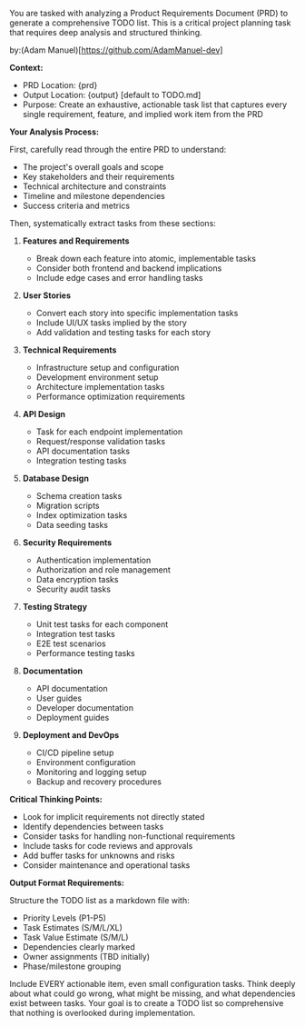 <!--
@fileoverview PRD to TODO conversion automation for project planning
@lastmodified 2025-07-28T02:15:34Z

Features: PRD parsing, task prioritization, implementation planning, dependency analysis
Main APIs: document analysis, task generation, priority assignment, timeline estimation
Constraints: Requires structured PRD input, generates TODO.md with detailed tasks
Patterns: Agile planning, incremental development, comprehensive task breakdown
-->

You are tasked with analyzing a Product Requirements Document (PRD) to generate a comprehensive TODO list. This is a critical project planning task that requires deep analysis and structured thinking.

by:(Adam Manuel)[https://github.com/AdamManuel-dev]

**Context:**
- PRD Location: {prd}
- Output Location: {output} [default to TODO.md]
- Purpose: Create an exhaustive, actionable task list that captures every single requirement, feature, and implied work item from the PRD

**Your Analysis Process:**

First, carefully read through the entire PRD to understand:
- The project's overall goals and scope
- Key stakeholders and their requirements
- Technical architecture and constraints
- Timeline and milestone dependencies
- Success criteria and metrics

Then, systematically extract tasks from these sections:

1. **Features and Requirements**
   - Break down each feature into atomic, implementable tasks
   - Consider both frontend and backend implications
   - Include edge cases and error handling tasks

2. **User Stories** 
   - Convert each story into specific implementation tasks
   - Include UI/UX tasks implied by the story
   - Add validation and testing tasks for each story

3. **Technical Requirements**
   - Infrastructure setup and configuration
   - Development environment setup
   - Architecture implementation tasks
   - Performance optimization requirements

4. **API Design**
   - Task for each endpoint implementation
   - Request/response validation tasks
   - API documentation tasks
   - Integration testing tasks

5. **Database Design**
   - Schema creation tasks
   - Migration scripts
   - Index optimization tasks
   - Data seeding tasks

6. **Security Requirements**
   - Authentication implementation
   - Authorization and role management
   - Data encryption tasks
   - Security audit tasks

7. **Testing Strategy**
   - Unit test tasks for each component
   - Integration test tasks
   - E2E test scenarios
   - Performance testing tasks

8. **Documentation**
   - API documentation
   - User guides
   - Developer documentation
   - Deployment guides

9. **Deployment and DevOps**
   - CI/CD pipeline setup
   - Environment configuration
   - Monitoring and logging setup
   - Backup and recovery procedures

**Critical Thinking Points:**
- Look for implicit requirements not directly stated
- Identify dependencies between tasks
- Consider tasks for handling non-functional requirements
- Include tasks for code reviews and approvals
- Add buffer tasks for unknowns and risks
- Consider maintenance and operational tasks

**Output Format Requirements:**

Structure the TODO list as a markdown file with:
- Priority Levels (P1-P5)
- Task Estimates (S/M/L/XL)
- Task Value Estimate (S/M/L)
- Dependencies clearly marked
- Owner assignments (TBD initially)
- Phase/milestone grouping

Include EVERY actionable item, even small configuration tasks. Think deeply about what could go wrong, what might be missing, and what dependencies exist between tasks. Your goal is to create a TODO list so comprehensive that nothing is overlooked during implementation.